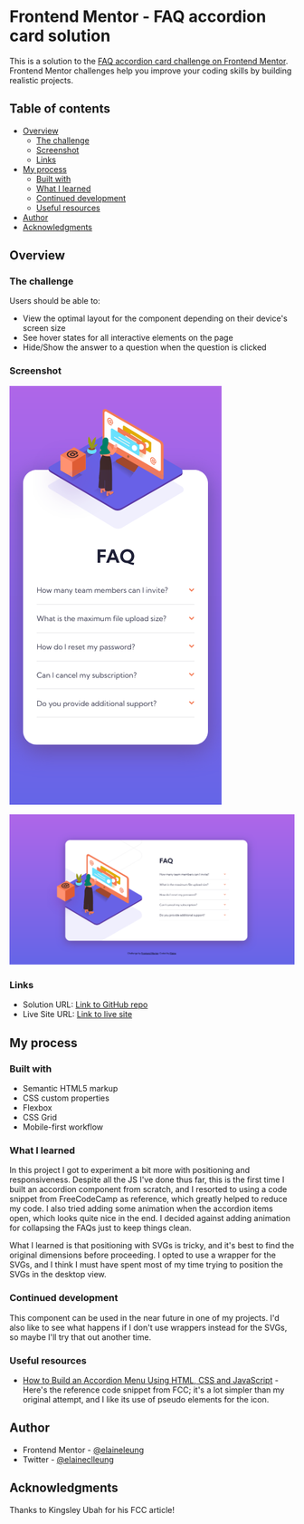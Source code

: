 # Frontend Mentor - FAQ accordion card solution

This is a solution to the [FAQ accordion card challenge on Frontend Mentor](https://www.frontendmentor.io/challenges/faq-accordion-card-XlyjD0Oam). Frontend Mentor challenges help you improve your coding skills by building realistic projects. 

## Table of contents

- [Overview](#overview)
  - [The challenge](#the-challenge)
  - [Screenshot](#screenshot)
  - [Links](#links)
- [My process](#my-process)
  - [Built with](#built-with)
  - [What I learned](#what-i-learned)
  - [Continued development](#continued-development)
  - [Useful resources](#useful-resources)
- [Author](#author)
- [Acknowledgments](#acknowledgments)

## Overview

### The challenge

Users should be able to:

- View the optimal layout for the component depending on their device's screen size
- See hover states for all interactive elements on the page
- Hide/Show the answer to a question when the question is clicked

### Screenshot

![Mobile view of solution](./design/mobile.png)

![Desktop view of solution](./design/desktop.png)

### Links

- Solution URL: [Link to GitHub repo](https://github.com/elaineleung/frontendmentor/tree/main/accordioncard)
- Live Site URL: [Link to live site](https://elaineleung.github.io/frontendmentor/accordioncard/)

## My process

### Built with

- Semantic HTML5 markup
- CSS custom properties
- Flexbox
- CSS Grid
- Mobile-first workflow

### What I learned

In this project I got to experiment a bit more with positioning and responsiveness. Despite all the JS I've done thus far, this is the first time I built an accordion component from scratch, and I resorted to using a code snippet from FreeCodeCamp as reference, which greatly helped to reduce my code. I also tried adding some animation when the accordion items open, which looks quite nice in the end. I decided against adding animation for collapsing the FAQs just to keep things clean.

What I learned is that positioning with SVGs is tricky, and it's best to find the original dimensions before proceeding. I opted to use a wrapper for the SVGs, and I think I must have spent most of my time trying to position the SVGs in the desktop view. 

### Continued development

This component can be used in the near future in one of my projects. I'd also like to see what happens if I don't use wrappers instead for the SVGs, so maybe I'll try that out another time.

### Useful resources

- [How to Build an Accordion Menu Using HTML, CSS and JavaScript](https://www.freecodecamp.org/news/build-an-accordion-menu-using-html-css-and-javascript/) - Here's the reference code snippet from FCC; it's a lot simpler than my original attempt, and I like its use of pseudo elements for the icon.

## Author

- Frontend Mentor - [@elaineleung](https://www.frontendmentor.io/profile/elaineleung)
- Twitter - [@elaineclleung](https://twitter.com/elaineclleung)

## Acknowledgments

Thanks to Kingsley Ubah for his FCC article!